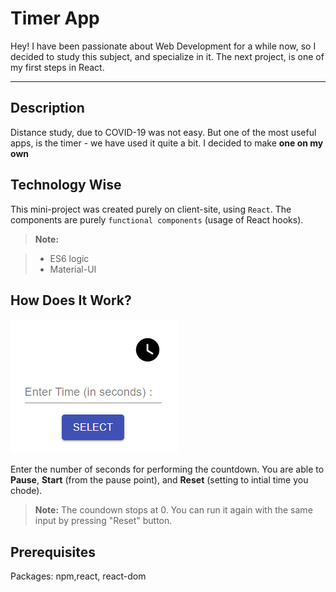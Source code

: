 Timer App
===================

Hey!
I have been passionate about Web Development for a while now, so I decided to study this subject, and specialize in it.
The next project, is one of my first steps in React.

--------
Description
-------------
Distance study, due to COVID-19 was not easy. But one of the most useful apps,  is the timer  - we have used it quite a bit.  I decided to make  **one on my own**


Technology Wise
-------------
This mini-project was created purely on client-site, using `React`. The components are purely `functional components` (usage of React hooks). 

> **Note:**

> - ES6 logic
> - Material-UI


How Does It Work?
-------------
![See how it looks like](images/main.png)

Enter the number of seconds for performing the countdown.
 You are able to **Pause**, **Start** (from the pause point), and **Reset** (setting to intial time you chode).


> **Note:** The coundown stops at 0.  You can run it again with the same input by pressing "Reset" button.

Prerequisites
--------------------
Packages: 
npm,react, react-dom






